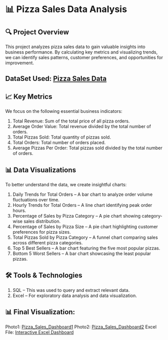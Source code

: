 # 📊 Pizza Sales Data Analysis
## 🔍 Project Overview
This project analyzes pizza sales data to gain valuable insights into business performance. By calculating key metrics and visualizing trends, we can identify sales patterns, customer preferences, and opportunities for improvement.
## DataSet Used: <a href = "https://github.com/Obiefune/Pizza-Sales-Data-Analysis-Excel-/blob/main/pizza_sales.csv"> Pizza Sales Data<a/>
## 📈 Key Metrics
We focus on the following essential business indicators:

1. Total Revenue: Sum of the total price of all pizza orders.
2. Average Order Value: Total revenue divided by the total number of orders.
3. Total Pizzas Sold: Total quantity of pizzas sold.
4. Total Orders: Total number of orders placed.
5. Average Pizzas Per Order: Total pizzas sold divided by the total number of orders.

## 📊 Data Visualizations
To better understand the data, we create insightful charts:

1. Daily Trends for Total Orders – A bar chart to analyze order volume fluctuations over time.
2. Hourly Trends for Total Orders – A line chart identifying peak order hours.
3. Percentage of Sales by Pizza Category – A pie chart showing category-wise sales distribution.
4. Percentage of Sales by Pizza Size – A pie chart highlighting customer preferences for pizza sizes.
5. Total Pizzas Sold by Pizza Category – A funnel chart comparing sales across different pizza categories.
6. Top 5 Best Sellers – A bar chart featuring the five most popular pizzas.
7. Bottom 5 Worst Sellers – A bar chart showcasing the least popular pizzas.

## 🛠️ Tools & Technologies

1. SQL – This was used to query and extract relevant data.
2. Excel – For exploratory data analysis and data visualization.

## 📊 Final Visualization: 
Photo1: <a href = "https://github.com/Obiefune/Pizza-Sales-Data-Analysis-Excel-/blob/main/pizza_sales.csv">Pizza_Sales_Dashboard1<a/>
Photo2: <a href = "https://github.com/Obiefune/Pizza-Sales-Data-Analysis-Excel-/blob/main/pizza_sales.csv">Pizza_Sales_Dashboard2<a/>
Excel File: <a href = "https://github.com/Obiefune/Pizza-Sales-Data-Analysis-Excel-/blob/main/pizza_sales.csv">Interactive Excel Dashboard<a/>
